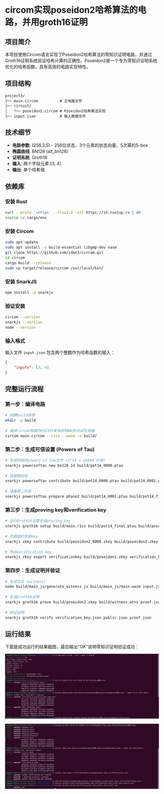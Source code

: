 # circom实现poseidon2哈希算法的电路，并用groth16证明

## 项目简介
本项目使用Circom语言实现了Poseidon2哈希算法的零知识证明电路，并通过Groth16证明系统验证哈希计算的正确性。Poseidon2是一个专为零知识证明系统优化的哈希函数，具有高效的电路实现特性。

## 项目结构
```
project3/
├── main.circom          # 主电路文件
├── circuit/
│   └── poseidon2.circom # Poseidon2哈希算法实现
├── input.json           # 输入数据文件

```

## 技术细节
- **电路参数**: (256,3,5) - 256位状态，3个元素的状态向量，5次幂的S-box
- **椭圆曲线**: BN128 (alt_bn128)
- **证明系统**: Groth16
- **输入**: 两个字段元素 [3, 4]
- **输出**: 单个哈希值

## 依赖库

### 安装 Rust
```bash
curl --proto '=https' --tlsv1.2 -sSf https://sh.rustup.rs | sh
source ~/.cargo/env
```

### 安装 Circom
```bash
sudo apt update
sudo apt install -y build-essential libgmp-dev nasm
git clone https://github.com/iden3/circom.git
cd circom
cargo build --release
sudo cp target/release/circom /usr/local/bin/
```

### 安装 SnarkJS
```bash
npm install -g snarkjs
```

### 验证安装
```bash
circom --version
snarkjs --version
node --version
```

### 输入格式
输入文件 `input.json` 包含两个整数作为哈希函数的输入：
```json
{
    "inputs": [3, 4]
}
```

## 完整运行流程

### 第一步：编译电路
```bash
# 创建build目录
mkdir -p build

# 编译circom电路为R1CS约束系统和WASM见证生成器
circom main.circom --r1cs --wasm -o build/
```

### 第二步：生成可信设置 (Powers of Tau)
```bash
# 生成初始的powers of tau文件 (2^14 = 16384 约束)
snarkjs powersoftau new bn128 14 build/pot14_0000.ptau

# 贡献随机性
snarkjs powersoftau contribute build/pot14_0000.ptau build/pot14_0001.ptau --name="First contributor"

# 准备第二阶段
snarkjs powersoftau prepare phase2 build/pot14_0001.ptau build/pot14_final.ptau
```

### 第三步：生成proving key和verification key
```bash
# 运行Groth16设置生成proving key
snarkjs groth16 setup build/main.r1cs build/pot14_final.ptau build/poseidon2_0000.zkey

# 贡献随机性到key
snarkjs zkey contribute build/poseidon2_0000.zkey build/poseidon2.zkey --name="1st Contributor"

# 导出verification key
snarkjs zkey export verificationkey build/poseidon2.zkey verification_key.json
```

### 第四步：生成证明并验证
```bash
# 生成见证 (witness)
node build/main_js/generate_witness.js build/main_js/main.wasm input.json build/witness.wtns

# 生成Groth16证明
snarkjs groth16 prove build/poseidon2.zkey build/witness.wtns proof.json public.json

# 验证证明
snarkjs groth16 verify verification_key.json public.json proof.json
```

## 运行结果
下面是成功运行的结果截图，最后输出"OK"说明零知识证明验证成功：

![第一部分运行结果](./l1.png)

![第二部分运行结果](./l2.png)